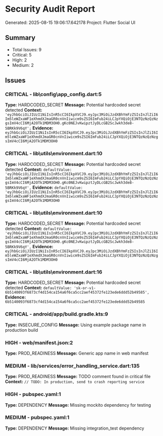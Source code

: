 # Security Audit Report
Generated: 2025-08-15 19:06:17.642178
Project: Flutter Social UI

## Summary
- Total Issues: 9
- Critical: 5
- High: 2
- Medium: 2

## Issues
### CRITICAL - lib\config\app_config.dart:5
**Type:** HARDCODED_SECRET
**Message:** Potential hardcoded secret detected
**Context:** `'eyJhbGciOiJIUzI1NiIsInR5cCI6IkpXVCJ9.eyJpc3MiOiJzdXBhYmFzZSIsInJlZiI6Im5leWZxaWF1eXhmdXJmaGR0cnVnIiwicm9sZSI6ImFub24iLCJpYXQiOjE3NTQzNzQzNzgsImV4cCI6MjA2OTk1MDM3OH0.gKc0NEJvKwipztJyDLcGB2ScJwkh3de8-5BRKk9V6qY';`
**Evidence:** `eyJhbGciOiJIUzI1NiIsInR5cCI6IkpXVCJ9.eyJpc3MiOiJzdXBhYmFzZSIsInJlZiI6Im5leWZxaWF1eXhmdXJmaGR0cnVnIiwicm9sZSI6ImFub24iLCJpYXQiOjE3NTQzNzQzNzgsImV4cCI6MjA2OTk1MDM3OH0`

### CRITICAL - lib\utils\environment.dart:10
**Type:** HARDCODED_SECRET
**Message:** Potential hardcoded secret detected
**Context:** `defaultValue: 'eyJhbGciOiJIUzI1NiIsInR5cCI6IkpXVCJ9.eyJpc3MiOiJzdXBhYmFzZSIsInJlZiI6Im5leWZxaWF1eXhmdXJmaGR0cnVnIiwicm9sZSI6ImFub24iLCJpYXQiOjE3NTQzNzQzNzgsImV4cCI6MjA2OTk1MDM3OH0.gKc0NEJvKwipztJyDLcGB2ScJwkh3de8-5BRKk9V6qY',`
**Evidence:** `defaultValue: 'eyJhbGciOiJIUzI1NiIsInR5cCI6IkpXVCJ9.eyJpc3MiOiJzdXBhYmFzZSIsInJlZiI6Im5leWZxaWF1eXhmdXJmaGR0cnVnIiwicm9sZSI6ImFub24iLCJpYXQiOjE3NTQzNzQzNzgsImV4cCI6MjA2OTk1MDM3OH0`

### CRITICAL - lib\utils\environment.dart:10
**Type:** HARDCODED_SECRET
**Message:** Potential hardcoded secret detected
**Context:** `defaultValue: 'eyJhbGciOiJIUzI1NiIsInR5cCI6IkpXVCJ9.eyJpc3MiOiJzdXBhYmFzZSIsInJlZiI6Im5leWZxaWF1eXhmdXJmaGR0cnVnIiwicm9sZSI6ImFub24iLCJpYXQiOjE3NTQzNzQzNzgsImV4cCI6MjA2OTk1MDM3OH0.gKc0NEJvKwipztJyDLcGB2ScJwkh3de8-5BRKk9V6qY',`
**Evidence:** `eyJhbGciOiJIUzI1NiIsInR5cCI6IkpXVCJ9.eyJpc3MiOiJzdXBhYmFzZSIsInJlZiI6Im5leWZxaWF1eXhmdXJmaGR0cnVnIiwicm9sZSI6ImFub24iLCJpYXQiOjE3NTQzNzQzNzgsImV4cCI6MjA2OTk1MDM3OH0`

### CRITICAL - lib\utils\environment.dart:16
**Type:** HARDCODED_SECRET
**Message:** Potential hardcoded secret detected
**Context:** `defaultValue: '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',`
**Evidence:** `6b5140093f6873cf4d154ca154a6f6ca5cc2aef45372fe123ede6ddd52b49585`

### CRITICAL - android/app/build.gradle.kts:9
**Type:** INSECURE_CONFIG
**Message:** Using example package name in production build

### HIGH - web/manifest.json:2
**Type:** PROD_READINESS
**Message:** Generic app name in web manifest

### MEDIUM - lib/services/error_handling_service.dart:135
**Type:** PROD_READINESS
**Message:** TODO comment found in critical file
**Context:** `// TODO: In production, send to crash reporting service`

### HIGH - pubspec.yaml:1
**Type:** DEPENDENCY
**Message:** Missing mockito dependency for testing

### MEDIUM - pubspec.yaml:1
**Type:** DEPENDENCY
**Message:** Missing integration_test dependency


